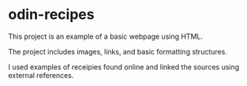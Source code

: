 # odin-recipes
This project is an example of a basic webpage using HTML.

The project includes images, links, and basic formatting structures.

I used examples of receipies found online and linked the sources using external references.